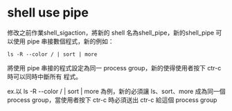 # shell use pipe

修改之前作業shell_sigaction，將新的 shell 名為shell_pipe，新的shell_pipe 可以使用 pipe 串接數個程式，新的例如：
```
ls -R --color / | sort | more
```

將使用 pipe 串接的程式設定為同一 process group，新的使得使用者按下 ctr-c 時可以同時中斷所有
程式。

ex.以 ls -R --color / | sort | more 為例，新的必須讓 ls、sort、more 成為同一個 process group，當使用者按下 ctr-c 時必須送出 ctr-c 給這個 process group